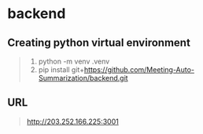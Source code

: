 # backend
## Creating python virtual environment
> 1. python -m venv .venv
> 2. pip install git+https://github.com/Meeting-Auto-Summarization/backend.git
## URL
> http://203.252.166.225:3001
